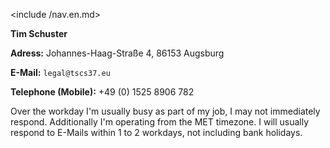 <include /nav.en.md>

**Tim Schuster**

**Adress:** Johannes-Haag-Straße 4, 86153 Augsburg

**E-Mail:** `legal@tscs37.eu`

**Telephone (Mobile):** +49 (0) 1525 8906 782 

Over the workday I'm usually busy as part of my job, I may not immediately respond. Additionally I'm operating from the MET timezone. I will usually respond to E-Mails within 1 to 2 workdays, not including bank holidays.